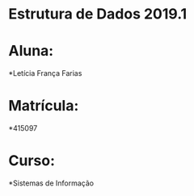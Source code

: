 # Estrutura de Dados 2019.1

# Aluna:
*Letícia França Farias

# Matrícula:
*415097

# Curso:
*Sistemas de Informação
